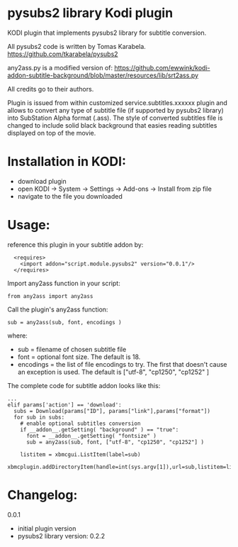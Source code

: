 pysubs2 library Kodi plugin
===========================

KODI plugin that implements pysubs2 library for subtitle conversion.

All pysubs2 code is written by Tomas Karabela.
https://github.com/tkarabela/pysubs2

any2ass.py is a modified version of: 
https://github.com/ewwink/kodi-addon-subtitle-background/blob/master/resources/lib/srt2ass.py

All credits go to their authors.


Plugin is issued from within customized service.subtitles.xxxxxx plugin and allows to convert
any type of subtitle file (if supported by pysubs2 library) into SubStation Alpha format (.ass).
The style of converted subtitles file is changed to include solid black background that easies
reading subtitles displayed on top of the movie.


Installation in KODI:
=====================
- download plugin
- open KODI -> System -> Settings -> Add-ons -> Install from zip file
- navigate to the file you downloaded


Usage:
======
reference this plugin in your subtitle addon by:
```  
  <requires>
    <import addon="script.module.pysubs2" version="0.0.1"/>
  </requires>
```


Import any2ass function in your script:

```
from any2ass import any2ass
```

Call the plugin's any2ass function:
```
sub = any2ass(sub, font, encodings )
```
where:
- sub = filename of chosen subtitle file
- font = optional font size. The default is 18.
- encodings = the list of file encodings to try. The first that doesn't cause an exception is used.
   The default is ["utf-8", "cp1250", "cp1252" ]



The complete code for subtitle addon looks like this:
```
...
elif params['action'] == 'download':
  subs = Download(params["ID"], params["link"],params["format"])
  for sub in subs:
    # enable optional subtitles conversion
    if __addon__.getSetting( "background" ) == "true":
      font = __addon__.getSetting( "fontsize" )
      sub = any2ass(sub, font, ["utf-8", "cp1250", "cp1252"] )
    
    listitem = xbmcgui.ListItem(label=sub)
    xbmcplugin.addDirectoryItem(handle=int(sys.argv[1]),url=sub,listitem=listitem,isFolder=False)
```



Changelog:
==========

0.0.1
- initial plugin version
- pysubs2 library version: 0.2.2
